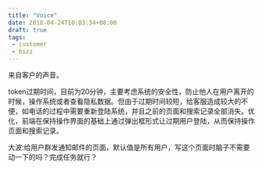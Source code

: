 ```yaml
---
title: "Voice"
date: 2018-04-24T10:03:34+08:00
draft: true
tags:
 - customer
 - bizz
---
```

来自客户的声音。

token过期时间，目前为20分钟，主要考虑系统的安全性，防止他人在用户离开的时候，操作系统或者查看隐私数据。但由于过期时间较短，给客服造成较大的不便，如电话的过程中需要重新登陆系统，并且之前的页面和搜索记录全部消失。优化，前端在保持操作界面的基础上通过弹出框形式让过期用户登陆，从而保持操作页面和搜索记录。

大波:给用户群发通知邮件的页面，默认值是所有用户，写这个页面时脑子不需要动一下的吗？完成任务就行？
